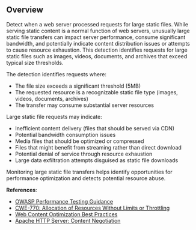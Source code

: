 ## Overview

Detect when a web server processed requests for large static files. While serving static content is a normal function of web servers, unusually large static file transfers can impact server performance, consume significant bandwidth, and potentially indicate content distribution issues or attempts to cause resource exhaustion. This detection identifies requests for large static files such as images, videos, documents, and archives that exceed typical size thresholds.

The detection identifies requests where:
- The file size exceeds a significant threshold (5MB)
- The requested resource is a recognizable static file type (images, videos, documents, archives)
- The transfer may consume substantial server resources

Large static file requests may indicate:
- Inefficient content delivery (files that should be served via CDN)
- Potential bandwidth consumption issues
- Media files that should be optimized or compressed
- Files that might benefit from streaming rather than direct download
- Potential denial of service through resource exhaustion
- Large data exfiltration attempts disguised as static file downloads

Monitoring large static file transfers helps identify opportunities for performance optimization and detects potential resource abuse.

**References**:
- [OWASP Performance Testing Guidance](https://owasp.org/www-project-web-security-testing-guide/latest/4-Web_Application_Security_Testing/10-Business_Logic_Testing/07-Test_Defenses_Against_Application_Misuse)
- [CWE-770: Allocation of Resources Without Limits or Throttling](https://cwe.mitre.org/data/definitions/770.html)
- [Web Content Optimization Best Practices](https://developers.google.com/speed/docs/insights/OptimizeImages)
- [Apache HTTP Server: Content Negotiation](https://httpd.apache.org/docs/2.4/content-negotiation.html) 